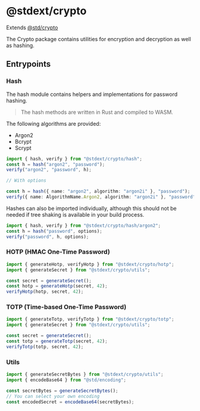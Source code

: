 # @stdext/crypto

Extends [@std/crypto](https://jsr.io/@std/crypto)

The Crypto package contains utilities for encryption and decryption as well as
hashing.

## Entrypoints

### Hash

The hash module contains helpers and implementations for password hashing.

> The hash methods are written in Rust and compiled to WASM.

The following algorithms are provided:

- Argon2
- Bcrypt
- Scrypt

```ts
import { hash, verify } from "@stdext/crypto/hash";
const h = hash("argon2", "password");
verify("argon2", "password", h);

// With options

const h = hash({ name: "argon2", algorithm: "argon2i" }, "password");
verify({ name: AlgorithmName.Argon2, algorithm: "argon2i" }, "password", h);
```

Hashes can also be imported individually, although this should not be needed if
tree shaking is available in your build process.

```ts
import { hash, verify } from "@stdext/crypto/hash/argon2";
const h = hash("password", options);
verify("password", h, options);
```

### HOTP (HMAC One-Time Password)

```ts
import { generateHotp, verifyHotp } from "@stdext/crypto/hotp";
import { generateSecret } from "@stdext/crypto/utils";

const secret = generateSecret();
const hotp = generateHotp(secret, 42);
verifyHotp(hotp, secret, 42);
```

### TOTP (Time-based One-Time Password)

```ts
import { generateTotp, verifyTotp } from "@stdext/crypto/totp";
import { generateSecret } from "@stdext/crypto/utils";

const secret = generateSecret();
const totp = generateTotp(secret, 42);
verifyTotp(totp, secret, 42);
```

### Utils

```ts
import { generateSecretBytes } from "@stdext/crypto/utils";
import { encodeBase64 } from "@std/encoding";

const secretBytes = generateSecretBytes();
// You can select your own encoding
const encodedSecret = encodeBase64(secretBytes);
```
